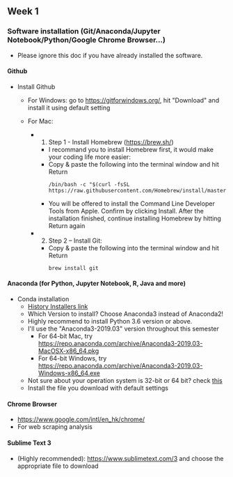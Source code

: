 ## Week 1

### Software installation (Git/Anaconda/Jupyter Notebook/Python/Google Chrome Browser...)
  - Please ignore this doc if you have already installed the software.
#### Github 
  - Install Github
    + For Windows: go to https://gitforwindows.org/, hit "Download" and install it using default setting
    + For Mac: 
      
      * 1) Step 1 - Install Homebrew (https://brew.sh/)
        - I recommand you to install Homebrew first, it would make your coding life more easier: 
        - Copy & paste the following into the terminal window and hit Return
          ```  
          /bin/bash -c "$(curl -fsSL https://raw.githubusercontent.com/Homebrew/install/master/install.sh)"
          ```  
        - You will be offered to install the Command Line Developer Tools from Apple. Confirm by clicking Install. After the installation finished, continue installing Homebrew by hitting Return again
      
      * 2) Step 2 – Install Git:
        - Copy & paste the following into the terminal window and hit Return
          ```  
          brew install git
          ```  

#### Anaconda (for Python, Jupyter Notebook, R, Java and more)
  * Conda installation
    - [History Installers link](https://repo.anaconda.com/archive/)
    - Which Version to install? Choose Anaconda3 instead of Anaconda2!
    - Highly recommend to install Python 3.6 version or above.
    - I'll use the "Anaconda3-2019.03" version throughout this semester
      + For 64-bit Mac, try https://repo.anaconda.com/archive/Anaconda3-2019.03-MacOSX-x86_64.pkg
      + For 64-bit Windows, try https://repo.anaconda.com/archive/Anaconda3-2019.03-Windows-x86_64.exe 
    - Not sure about your operation system is 32-bit or 64 bit? check [this](https://www.akaipro.com/kb/32-bit-vs-64-bit-your-questions-answered/)
    - Install the file you download with default settings 
    

#### Chrome Browser 
  - https://www.google.com/intl/en_hk/chrome/
  - For web scraping analysis

#### Sublime Text 3 
  - (Highly recommended): https://www.sublimetext.com/3 and choose the appropriate file to download 

